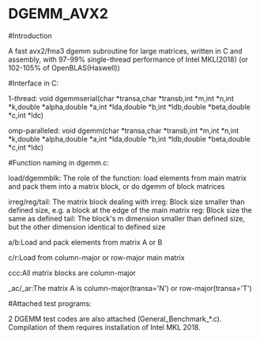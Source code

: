 # DGEMM_AVX2

#Introduction

A fast avx2/fma3 dgemm subroutine for large matrices, written in C and assembly, with 97-99% single-thread performance of Intel MKL(2018) (or 102-105% of OpenBLAS(Haswell))


#Interface in C:

1-thread: void dgemmserial(char *transa,char *transb,int *m,int *n,int *k,double *alpha,double *a,int *lda,double *b,int *ldb,double *beta,double *c,int *ldc)

omp-paralleled: void dgemm(char *transa,char *transb,int *m,int *n,int *k,double *alpha,double *a,int *lda,double *b,int *ldb,double *beta,double *c,int *ldc)




#Function naming in dgemm.c:

load/dgemmblk: The role of the function: load elements from main matrix and pack them into a matrix block, or do dgemm of block matrices

irreg/reg/tail: The matrix block dealing with
         irreg: Block size smaller than defined size, e.g. a block at the edge of the main matrix
           reg: Block size the same as defined
          tail: The block's m dimension smaller than defined size, but the other dimension identical to defined size

a/b:Load and pack elements from matrix A or B

c/r:Load from column-major or row-major main matrix

ccc:All matrix blocks are column-major

_ac/_ar:The matrix A is column-major(transa='N') or row-major(transa='T')



#Attached test programs:

2 DGEMM test codes are also attached (General_Benchmark_*.c). Compilation of them requires installation of Intel MKL 2018.
